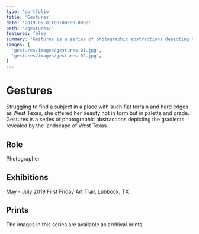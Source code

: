 ```yaml
---
type: 'portfolio'
title: 'Gestures'
date: '2019-05-01T00:00:00.000Z'
path: '/gestures/'
featured: false
summary: 'Gestures is a series of photographic abstractions depicting the gradients revealed by the landscape of West Texas.'
images: [
  'gestures/images/gestures-01.jpg',
  'gestures/images/gestures-02.jpg',
]
---
```


# Gestures

Struggling to find a subject in a place with such flat terrain and hard edges as West Texas, she offered her beauty not in form but in palette and grade. Gestures is a series of photographic abstractions depicting the gradients revealed by the landscape of West Texas.

## Role

Photographer

## Exhibitions

May - July 2019 First Friday Art Trail, Lubbock, TX

## Prints

The images in this series are available as archival prints.
